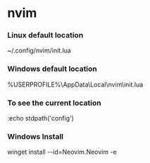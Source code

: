# nvim


### Linux default location
~/.config/nvim/init.lua

### Windows default location
%USERPROFILE%\AppData\Local\nvim\init.lua

### To see the current location
:echo stdpath('config')




### Windows Install
winget install --id=Neovim.Neovim  -e
